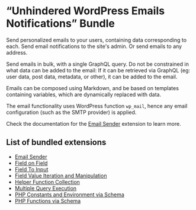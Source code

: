 # “Unhindered WordPress Emails Notifications” Bundle

Send personalized emails to your users, containing data corresponding to each. Send email notifications to the site's admin. Or send emails to any address.

Send emails in bulk, with a single GraphQL query. Do not be constrained in what data can be added  to the email: If it can be retrieved via GraphQL (eg: user data, post data, metadata, or other), it can be added to the email.

Emails can be composed using Markdown, and be based on templates containing variables, which are dynamically replaced with data.

The email functionality uses WordPress function `wp_mail`, hence any email configuration (such as the SMTP provider) is applied.

Check the documentation for the [Email Sender](https://gatographql.com/extensions/email-sender/) extension to learn more.

## List of bundled extensions

- [Email Sender](../../../../../extensions/email-sender/docs/modules/email-sender/en.md)
- [Field on Field](../../../../../extensions/field-on-field/docs/modules/field-on-field/en.md)
- [Field To Input](../../../../../extensions/field-to-input/docs/modules/field-to-input/en.md)
- [Field Value Iteration and Manipulation](../../../../../extensions/field-value-iteration-and-manipulation/docs/modules/field-value-iteration-and-manipulation/en.md)
- [Helper Function Collection](../../../../../extensions/helper-function-collection/docs/modules/helper-function-collection/en.md)
- [Multiple Query Execution](../../../../../extensions/multiple-query-execution/docs/modules/multiple-query-execution/en.md)
- [PHP Constants and Environment via Schema](../../../../../extensions/php-constants-and-environment-variables-via-schema/docs/modules/php-constants-and-environment-variables-via-schema/en.md)
- [PHP Functions via Schema](../../../../../extensions/php-functions-via-schema/docs/modules/php-functions-via-schema/en.md)
